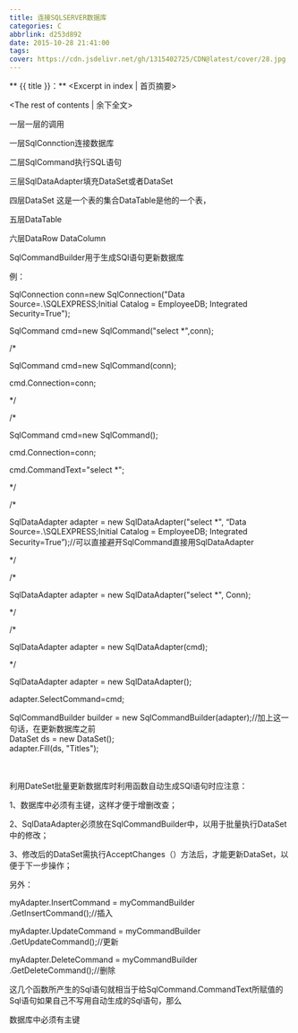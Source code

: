 ```yaml
---
title: 连接SQLSERVER数据库
categories: C
abbrlink: d253d892
date: 2015-10-28 21:41:00
tags:
cover: https://cdn.jsdelivr.net/gh/1315402725/CDN@latest/cover/28.jpg
---
```


** {{ title }}：** <Excerpt in index | 首页摘要>
<!-- more -->
<The rest of contents | 余下全文>

一层一层的调用   

一层SqlConnction连接数据库   

二层SqlCommand执行SQL语句   

三层SqlDataAdapter填充DataSet或者DataSet   

四层DataSet  这是一个表的集合DataTable是他的一个表，   

五层DataTable   

六层DataRow DataColumn   

SqlCommandBuilder用于生成SQl语句更新数据库   

例：   

SqlConnection conn=new SqlConnection("Data Source=.\\SQLEXPRESS;Initial Catalog = EmployeeDB; Integrated    Security=True");   

SqlCommand cmd=new SqlCommand("select *",conn);   

/*   
  
SqlCommand cmd=new SqlCommand(conn);   

cmd.Connection=conn;   

*/   

/*   

SqlCommand cmd=new SqlCommand();    

cmd.Connection=conn;   

cmd.CommandText="select *";   

*/   

/*   

SqlDataAdapter adapter = new SqlDataAdapter("select *", “Data Source=.\\SQLEXPRESS;Initial Catalog = EmployeeDB; Integrated Security=True”);//可以直接避开SqlCommand直接用SqlDataAdapter   

*/   

/*   

SqlDataAdapter adapter = new SqlDataAdapter("select *", Conn);   

*/   

/*   

SqlDataAdapter adapter = new SqlDataAdapter(cmd);   

*/   

SqlDataAdapter adapter = new SqlDataAdapter();   

adapter.SelectCommand=cmd;   


SqlCommandBuilder builder = new SqlCommandBuilder(adapter);//加上这一句话，在更新数据库之前   
DataSet ds = new DataSet();   
adapter.Fill(ds, "Titles");   

 　　　　　　　　

利用DateSet批量更新数据库时利用函数自动生成SQl语句时应注意：   

1、数据库中必须有主键，这样才便于增删改查；   

2、SqlDataAdapter必须放在SqlCommandBuilder中，以用于批量执行DataSet中的修改；   

3、修改后的DataSet需执行AcceptChanges（）方法后，才能更新DataSet，以便于下一步操作；   

另外：   

myAdapter.InsertCommand = myCommandBuilder    
.GetInsertCommand();//插入   

myAdapter.UpdateCommand = myCommandBuilder    
.GetUpdateCommand();//更新   

myAdapter.DeleteCommand = myCommandBuilder    
.GetDeleteCommand();//删除   
 
这几个函数所产生的Sql语句就相当于给SqlCommand.CommandText所赋值的Sql语句如果自己不写用自动生成的Sql语句，那么   

数据库中必须有主键   